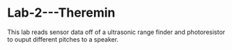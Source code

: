 # Lab-2---Theremin

This lab reads sensor data off of a ultrasonic range finder and photoresistor to ouput different pitches to a speaker.
